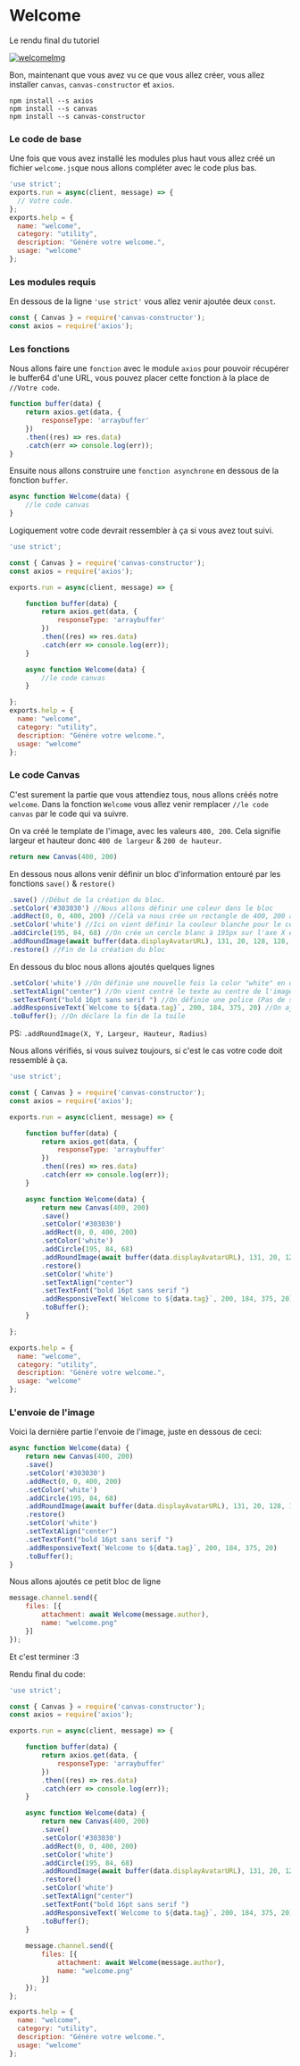 # Welcome

Le rendu final du tutoriel

[![welcomeImg](https://media.discordapp.net/attachments/524920628730527744/524945116004089866/Welcome.png)](https://github.com/Otaku17/canvas-center/blob/master/Tuto/_1/welcome.js)


Bon, maintenant que vous avez vu ce que vous allez créer, vous allez installer `canvas`, `canvas-constructor` et `axios`.
```
npm install --s axios
npm install --s canvas
npm install --s canvas-constructor
```
### Le code de base

Une fois que vous avez installé les modules plus haut vous allez créé un fichier `welcome.js`que nous allons compléter avec le code plus bas.

```js
'use strict';
exports.run = async(client, message) => {
  // Votre code.
};
exports.help = {
  name: "welcome",
  category: "utility",
  description: "Génére votre welcome.",
  usage: "welcome"
};
```

### Les modules requis

En dessous de la ligne `'use strict'` vous allez venir ajoutée deux `const`.

```js
const { Canvas } = require('canvas-constructor');
const axios = require('axios');
```

### Les fonctions
Nous allons faire une `fonction` avec le module `axios` pour pouvoir récupérer le buffer64 d'une URL, vous pouvez placer cette fonction à la place de `//Votre code`.

```js
function buffer(data) {
    return axios.get(data, {
        responseType: 'arraybuffer'
    })
    .then((res) => res.data)
    .catch(err => console.log(err));
}
```

Ensuite nous allons construire une `fonction asynchrone` en dessous de la fonction `buffer`.

```js
async function Welcome(data) {
    //le code canvas  
}
```
Logiquement votre code devrait ressembler à ça si vous avez tout suivi.

```js
'use strict';

const { Canvas } = require('canvas-constructor');
const axios = require('axios');

exports.run = async(client, message) => {

    function buffer(data) {
        return axios.get(data, {
            responseType: 'arraybuffer'
        })
        .then((res) => res.data)
        .catch(err => console.log(err));
    }

    async function Welcome(data) {
        //le code canvas  
    }

};
exports.help = {
  name: "welcome",
  category: "utility",
  description: "Génére votre welcome.",
  usage: "welcome"
};
```

### Le code Canvas

C'est surement la partie que vous attendiez tous, nous allons créés notre `welcome`.
Dans la fonction `Welcome` vous allez venir remplacer `//le code canvas` par le code qui va suivre.

On va créé le template de l'image, avec les valeurs `400, 200`. Cela signifie largeur et hauteur donc `400 de largeur` & `200 de hauteur`.

```js
return new Canvas(400, 200)
```

En dessous nous allons venir définir un bloc d'information entouré par les fonctions `save()` & `restore()`

```js
.save() //Début de la création du bloc.
.setColor('#303030') //Nous allons définir une coleur dans le bloc
.addRect(0, 0, 400, 200) //Celà va nous crée un rectangle de 400, 200 avec la couleur '#303030'
.setColor('white') //Ici on vient définir la couleur blanche pour le cercle qui se trouve derrière l'avatar
.addCircle(195, 84, 68) //On crée un cercle blanc à 195px sur l'axe X et 84px sur l'axe Y avec une taille de raduis de 68px
.addRoundImage(await buffer(data.displayAvatarURL), 131, 20, 128, 128, 64) //On ajoute l'avatar de l'user
.restore() //Fin de la création du bloc
```
En dessous du bloc nous allons ajoutés quelques lignes

```js
.setColor('white') //On définie une nouvelle fois la color "white" en dehor du block pour la police du texte
.setTextAlign("center") //On vient centré le texte au centre de l'image
.setTextFont("bold 16pt sans serif ") //On définie une police (Pas de soucis cette police et compatible tout OS)
.addResponsiveText(`Welcome to ${data.tag}`, 200, 184, 375, 20) //On ajoute un petit text responsive pour évite les débordement
.toBuffer(); //On déclare la fin de la toile
```
PS: `.addRoundImage(X, Y, Largeur, Hauteur, Radius)`

Nous allons vérifiés, si vous suivez toujours, si c'est le cas votre code doit ressemblé à ça.
```js
'use strict';

const { Canvas } = require('canvas-constructor');
const axios = require('axios');

exports.run = async(client, message) => {

    function buffer(data) {
        return axios.get(data, {
            responseType: 'arraybuffer'
        })
        .then((res) => res.data)
        .catch(err => console.log(err));
    }

    async function Welcome(data) {
        return new Canvas(400, 200)
        .save()
        .setColor('#303030') 
        .addRect(0, 0, 400, 200)
        .setColor('white') 
        .addCircle(195, 84, 68) 
        .addRoundImage(await buffer(data.displayAvatarURL), 131, 20, 128, 128, 64)
        .restore()
        .setColor('white')
        .setTextAlign("center")
        .setTextFont("bold 16pt sans serif ")
        .addResponsiveText(`Welcome to ${data.tag}`, 200, 184, 375, 20)
        .toBuffer();
    }

};

exports.help = {
  name: "welcome",
  category: "utility",
  description: "Génére votre welcome.",
  usage: "welcome"
};
```

### L'envoie de l'image

Voici la dernière partie l'envoie de l'image, juste en dessous de ceci:
```js
async function Welcome(data) {
    return new Canvas(400, 200)
    .save()
    .setColor('#303030') 
    .addRect(0, 0, 400, 200)
    .setColor('white') 
    .addCircle(195, 84, 68) 
    .addRoundImage(await buffer(data.displayAvatarURL), 131, 20, 128, 128, 64)
    .restore()
    .setColor('white')
    .setTextAlign("center")
    .setTextFont("bold 16pt sans serif ")
    .addResponsiveText(`Welcome to ${data.tag}`, 200, 184, 375, 20)
    .toBuffer();
}
```
Nous allons ajoutés ce petit bloc de ligne
```js
message.channel.send({
    files: [{
        attachment: await Welcome(message.author),
        name: "welcome.png"
    }]
});
```
Et c'est terminer :3

Rendu final du code:
```js
'use strict';

const { Canvas } = require('canvas-constructor');
const axios = require('axios');

exports.run = async(client, message) => {

    function buffer(data) {
        return axios.get(data, {
            responseType: 'arraybuffer'
        })
        .then((res) => res.data)
        .catch(err => console.log(err));
    }

    async function Welcome(data) {
        return new Canvas(400, 200)
        .save()
        .setColor('#303030') 
        .addRect(0, 0, 400, 200)
        .setColor('white') 
        .addCircle(195, 84, 68) 
        .addRoundImage(await buffer(data.displayAvatarURL), 131, 20, 128, 128, 64)
        .restore()
        .setColor('white')
        .setTextAlign("center")
        .setTextFont("bold 16pt sans serif ")
        .addResponsiveText(`Welcome to ${data.tag}`, 200, 184, 375, 20)
        .toBuffer();
    }
    
    message.channel.send({
        files: [{
            attachment: await Welcome(message.author),
            name: "welcome.png"
        }]
    });
};

exports.help = {
  name: "welcome",
  category: "utility",
  description: "Génére votre welcome.",
  usage: "welcome"
};
```
